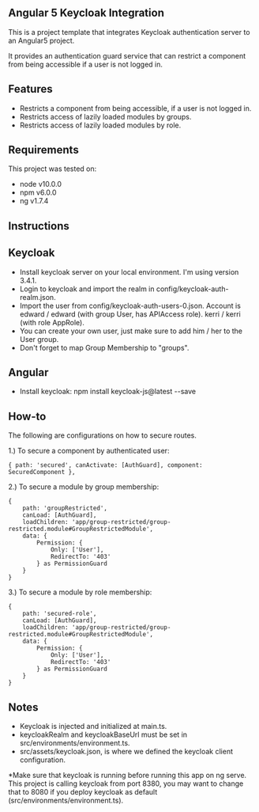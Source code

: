 Angular 5 Keycloak Integration
--
This is a project template that integrates Keycloak authentication server to an Angular5 project.

It provides an authentication guard service that can restrict a component from being accessible if a user is not logged in.

Features
--
 - Restricts a component from being accessible, if a user is not logged in.
 - Restricts access of lazily loaded modules by groups.
 - Restricts access of lazily loaded modules by role.
 
Requirements
--
This project was tested on:
 - node v10.0.0
 - npm v6.0.0
 - ng v1.7.4

Instructions
--

Keycloak
--
 - Install keycloak server on your local environment. I'm using version 3.4.1.
 - Login to keycloak and import the realm in config/keycloak-auth-realm.json.
 - Import the user from config/keycloak-auth-users-0.json. Account is edward / edward (with group User, has APIAccess role). kerri / kerri (with role AppRole).
 - You can create your own user, just make sure to add him / her to the User group.
 - Don't forget to map Group Membership to "groups".
 
Angular
--
 - Install keycloak: npm install keycloak-js@latest --save 
 
How-to
--
The following are configurations on how to secure routes.

1.) To secure a component by authenticated user:

```
{ path: 'secured', canActivate: [AuthGuard], component: SecuredComponent },
```

2.) To secure a module by group membership:

```
{
    path: 'groupRestricted',
    canLoad: [AuthGuard],
    loadChildren: 'app/group-restricted/group-restricted.module#GroupRestrictedModule',
    data: {
        Permission: {
            Only: ['User'],
            RedirectTo: '403'
        } as PermissionGuard
    }
}
```

3.) To secure a module by role membership:

```
{
    path: 'secured-role',
    canLoad: [AuthGuard],
    loadChildren: 'app/group-restricted/group-restricted.module#GroupRestrictedModule',
    data: {
        Permission: {
            Only: ['User'],
            RedirectTo: '403'
        } as PermissionGuard
    }
}
```
 
Notes
--
  - Keycloak is injected and initialized at main.ts.
  - keycloakRealm and keycloakBaseUrl must be set in src/environments/environment.ts.
  - src/assets/keycloak.json, is where we defined the keycloak client configuration.
  
  
*Make sure that keycloak is running before running this app on ng serve. This project is calling keycloak from port 8380, you may want to change that to 8080 if you deploy keycloak as default (src/environments/environment.ts).